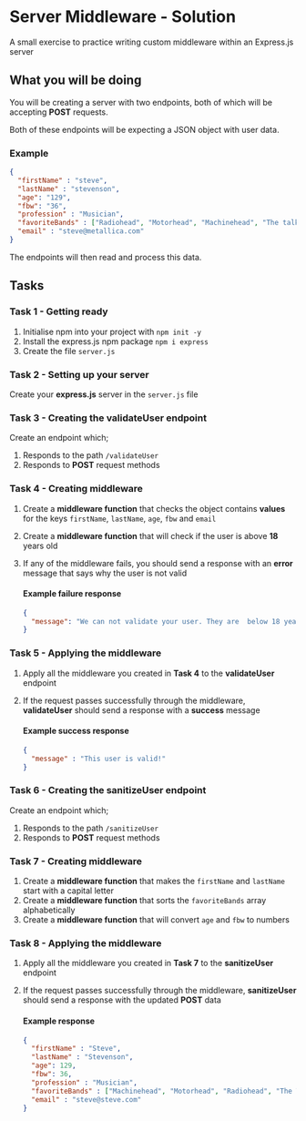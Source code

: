 # Server Middleware - Solution

A small exercise to practice writing custom middleware within an Express.js server

## What you will be doing

You will be creating a server with two endpoints, both of which will be accepting **POST** requests.

Both of these endpoints will be expecting a JSON object with user data.

### Example

```json
{
  "firstName" : "steve",
  "lastName" : "stevenson",
  "age": "129",
  "fbw": "36",
  "profession" : "Musician",
  "favoriteBands" : ["Radiohead", "Motorhead", "Machinehead", "The talking heads" ],
  "email" : "steve@metallica.com"
}
```

The endpoints will then read and process this data.

## Tasks

### Task 1 - Getting ready

1. Initialise npm into your project with `npm init -y`
2. Install the express.js npm package `npm i express`
3. Create the file `server.js`

### Task 2 - Setting up your server

Create your **express.js** server in the `server.js` file

### Task 3 - Creating the validateUser endpoint

Create an endpoint which;

1. Responds to the path `/validateUser`
2. Responds to **POST** request methods

### Task 4 - Creating middleware

1. Create a **middleware function** that checks the object contains **values** for the keys `firstName`, `lastName`, `age`, `fbw` and `email`
2. Create a **middleware function** that will check if the user is above **18** years old
3. If any of the middleware fails, you should send a response with an **error** message that says why the user is not valid

    #### Example failure response
    ```json
    {
      "message": "We can not validate your user. They are  below 18 years of age"
    }
    ```

### Task 5 - Applying the middleware

1. Apply all the middleware you created in **Task 4** to the **validateUser** endpoint

2. If the request passes successfully through the middleware, **validateUser** should send a response with a **success** message

   #### Example success response
    ```json
    {
      "message" : "This user is valid!"
    }
    ```

### Task 6 - Creating the sanitizeUser endpoint

Create an endpoint which;

1. Responds to the path `/sanitizeUser`
2. Responds to **POST** request methods

### Task 7 - Creating middleware

1. Create a **middleware function** that makes the `firstName` and `lastName` start with a capital letter
2. Create a **middleware function** that sorts the `favoriteBands` array alphabetically
3. Create a **middleware function** that will convert `age` and `fbw` to numbers

### Task 8 - Applying the middleware

1. Apply all the middleware you created in **Task 7** to the **sanitizeUser** endpoint

2. If the request passes successfully through the middleware, **sanitizeUser** should send a response with the updated **POST** data

    #### Example response
    
    ```json
    {
      "firstName" : "Steve",
      "lastName" : "Stevenson",
      "age": 129,
      "fbw": 36,
      "profession" : "Musician",
      "favoriteBands" : ["Machinehead", "Motorhead", "Radiohead", "The Talking Heads"],
      "email" : "steve@steve.com"
    }
    ```
